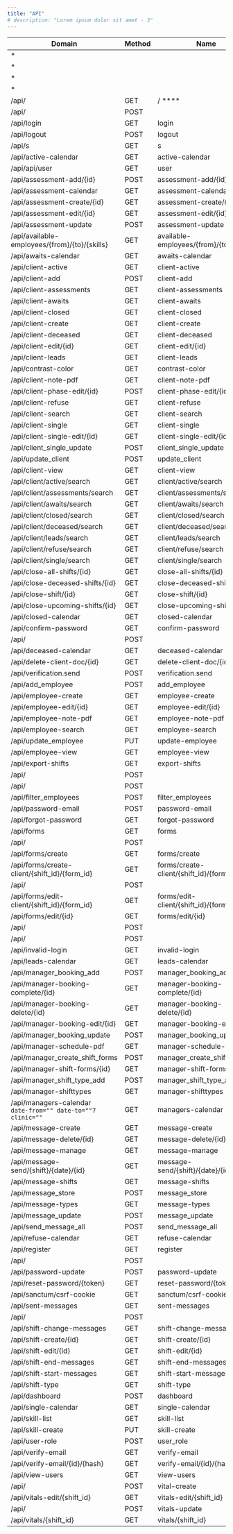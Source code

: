 ```yaml
---
title: "API"
# description: "Lorem ipsum dolor sit amet - 3"
---
```


| Domain                                                         | Method | Name                                     | Middleware                                                                |
| -------------------------------------------------------------- | ------ | ---------------------------------------- | ------------------------------------------------------------------------- |
| *                                                              |        |                                          | App\Http\Middleware\Authenticate                                          |
| *                                                              |        |                                          | Illuminate\Routing\Middleware\ValidateSignature                           |
| *                                                              |        |                                          | Illuminate\Routing\Middleware\ThrottleRequests:6,1                        |
| *                                                              |        |                                          | App\Http\Middleware\RedirectIfAuthenticated                               |
| /api/                                                          | GET    | /                                   **** | App\Http\Controllers\HomeController@index                                 |
| /api/                                                          | POST   |                                          | App\Http\Controllers\Auth\AuthenticatedSessionController@store            |
| /api/login                                                     | GET    | login                                    | App\Http\Controllers\Auth\AuthenticatedSessionController@create           |
| /api/logout                                                    | POST   | logout                                   | App\Http\Controllers\Auth\AuthenticatedSessionController@destroy          |
| /api/s                                                         | GET    | s                                        | App\Http\Controllers\SearchController@shift_type_list                     |
| /api/active-calendar                                           | GET    | active-calendar                          | App\Http\Controllers\ClientController@cal_active_list                     |
| /api/api/user                                                  | GET    | user                                     | Closure                                                                   |
| /api/assessment-add/{id}                                       | POST   | assessment-add/{id}                      | App\Http\Controllers\AssessmentController@shift_add                       |
| /api/assessment-calendar                                       | GET    | assessment-calendar                      | App\Http\Controllers\ClientController@cal_assessment_list                 |
| /api/assessment-create/{id}                                    | GET    | assessment-create/{id}                   | App\Http\Controllers\AssessmentController@shift_create                    |
| /api/assessment-edit/{id}                                      | GET    | assessment-edit/{id}                     | App\Http\Controllers\AssessmentController@shift_edit                      |
| /api/assessment-update                                         | POST   | assessment-update                        | App\Http\Controllers\AssessmentController@shift_update                    |
| /api/available-employees/{from}/{to}/{skills}                  | GET    | available-employees/{from}/{to}/{skills} | App\Http\Controllers\ShiftController@available_employees                  |
| /api/awaits-calendar                                           | GET    | awaits-calendar                          | App\Http\Controllers\ClientController@cal_awaits_list                     |
| /api/client-active                                             | GET    | client-active                            | App\Http\Controllers\ClientController@shift_active_list                   |
| /api/client-add                                                | POST   | client-add                               | App\Http\Controllers\ClientController@create                              |
| /api/client-assessments                                        | GET    | client-assessments                       | App\Http\Controllers\ClientController@shift_assessment_list               |
| /api/client-awaits                                             | GET    | client-awaits                            | App\Http\Controllers\ClientController@shift_awaits_list                   |
| /api/client-closed                                             | GET    | client-closed                            | App\Http\Controllers\ClientController@shift_closed_list                   |
| /api/client-create                                             | GET    | client-create                            | App\Http\Controllers\ClientController@handler                             |
| /api/client-deceased                                           | GET    | client-deceased                          | App\Http\Controllers\ClientController@shift_deceased_list                 |
| /api/client-edit/{id}                                          | GET    | client-edit/{id}                         | App\Http\Controllers\ClientController@edit_client                         |
| /api/client-leads                                              | GET    | client-leads                             | App\Http\Controllers\ClientController@shift_type_list                     |
| /api/contrast-color                                            | GET    | contrast-color                           | App\Http\Controllers\ClientController@contrast_color                      |
| /api/client-note-pdf                                           | GET    | client-note-pdf                          | App\Http\Controllers\ClientController@note_pdf                            |
| /api/client-phase-edit/{id}                                    | POST   | client-phase-edit/{id}                   | App\Http\Controllers\ClientController@insert_leads_phase                  |
| /api/client-refuse                                             | GET    | client-refuse                            | App\Http\Controllers\ClientController@shift_refuse_list                   |
| /api/client-search                                             | GET    | client-search                            | App\Http\Controllers\ClientController@search_client                       |
| /api/client-single                                             | GET    | client-single                            | App\Http\Controllers\ClientController@shift_single_list                   |
| /api/client-single-edit/{id}                                   | GET    | client-single-edit/{id}                  | App\Http\Controllers\ClientController@shift_single_edit                   |
| /api/client_single_update                                      | POST   | client_single_update                     | App\Http\Controllers\ClientController@client_single_update                |
| /api/update_client                                             | POST   | update_client                            | App\Http\Controllers\ClientController@update_client                       |
| /api/client-view                                               | GET    | client-view                              | App\Http\Controllers\ClientController@view_client                         |
| /api/client/active/search                                      | GET    | client/active/search                     | App\Http\Controllers\ClientController@shift_active_list_search            |
| /api/client/assessments/search                                 | GET    | client/assessments/search                | App\Http\Controllers\ClientController@shift_assessments_list_search       |
| /api/client/awaits/search                                      | GET    | client/awaits/search                     | App\Http\Controllers\ClientController@shift_awaits_list_search            |
| /api/client/closed/search                                      | GET    | client/closed/search                     | App\Http\Controllers\ClientController@shift_closed_list_search            |
| /api/client/deceased/search                                    | GET    | client/deceased/search                   | App\Http\Controllers\ClientController@shift_deceased_list_search          |
| /api/client/leads/search                                       | GET    | client/leads/search                      | App\Http\Controllers\ClientController@shift_leads_list_search             |
| /api/client/refuse/search                                      | GET    | client/refuse/search                     | App\Http\Controllers\ClientController@shift_refuse_list_search            |
| /api/client/single/search                                      | GET    | client/single/search                     | App\Http\Controllers\ClientController@shift_single_list_search            |
| /api/close-all-shifts/{id}                                     | GET    | close-all-shifts/{id}                    | App\Http\Controllers\ShiftController@close_all_shifts                     |
| /api/close-deceased-shifts/{id}                                | GET    | close-deceased-shifts/{id}               | App\Http\Controllers\ShiftController@patient_deceased                     |
| /api/close-shift/{id}                                          | GET    | close-shift/{id}                         | App\Http\Controllers\ShiftController@close_shift                          |
| /api/close-upcoming-shifts/{id}                                | GET    | close-upcoming-shifts/{id}               | App\Http\Controllers\ShiftController@close_upcoming_shifts                |
| /api/closed-calendar                                           | GET    | closed-calendar                          | App\Http\Controllers\ClientController@cal_closed_list                     |
| /api/confirm-password                                          | GET    | confirm-password                         | App\Http\Controllers\Auth\ConfirmablePasswordController@show              |
| /api/                                                          | POST   |                                          | App\Http\Controllers\Auth\ConfirmablePasswordController@store             |
| /api/deceased-calendar                                         | GET    | deceased-calendar                        | App\Http\Controllers\ClientController@cal_deceased_list                   |
| /api/delete-client-doc/{id}                                    | GET    | delete-client-doc/{id}                   | App\Http\Controllers\ClientDocsController@delete_doc                      |
| /api/verification.send                                         | POST   | verification.send                        | App\Http\Controllers\Auth\EmailVerificationNotificationController@store   |
| /api/add_employee                                              | POST   | add_employee                             | App\Http\Controllers\EmployeeController@add_employee                      |
| /api/employee-create                                           | GET    | employee-create                          | App\Http\Controllers\EmployeeController@create_employee                   |
| /api/employee-edit/{id}                                        | GET    | employee-edit/{id}                       | App\Http\Controllers\EmployeeController@edit_employee                     |
| /api/employee-note-pdf                                         | GET    | employee-note-pdf                        | App\Http\Controllers\EmployeeController@note_pdf                          |
| /api/employee-search                                           | GET    | employee-search                          | App\Http\Controllers\EmployeeController@search_employee                   |
| /api/update_employee                                           | PUT    | update-employee                          | App\Http\Controllers\EmployeeController@update_employee                   |
| /api/employee-view                                             | GET    | employee-view                            | App\Http\Controllers\EmployeeController@view_employee                     |
| /api/export-shifts                                             | GET    | export-shifts                            | Closure                                                                   |
| /api/                                                          | POST   |                                          | App\Http\Controllers\HomeController@export                                |
| /api/                                                          | POST   |                                          | App\Http\Controllers\HomeController@exportClientHours                     |
| /api/filter_employees                                          | POST   | filter_employees                         | App\Http\Controllers\ShiftController@filter_employees                     |
| /api/password-email                                            | POST   | password-email                           | App\Http\Controllers\Auth\PasswordResetLinkController@store               |
| /api/forgot-password                                           | GET    | forgot-password                          | App\Http\Controllers\Auth\PasswordResetLinkController@create              |
| /api/forms                                                     | GET    | forms                                    | App\Http\Controllers\FormsController@index                                |
| /api/                                                          | POST   |                                          | App\Http\Controllers\FormsController@saveForm                             |
| /api/forms/create                                              | GET    | forms/create                             | App\Http\Controllers\FormsController@create                               |
| /api/forms/create-client/{shift_id}/{form_id}                  | GET    | forms/create-client/{shift_id}/{form_id} | App\Http\Controllers\FormsController@assign                               |
| /api/                                                          | POST   |                                          | App\Http\Controllers\FormsController@editFrom                             |
| /api/forms/edit-client/{shift_id}/{form_id}                    | GET    | forms/edit-client/{shift_id}/{form_id}   | App\Http\Controllers\FormsController@getClient                            |
| /api/forms/edit/{id}                                           | GET    | forms/edit/{id}                          | App\Http\Controllers\FormsController@showEdit                             |
| /api/                                                          | POST   |                                          | App\Http\Controllers\FormsController@saveClient                           |
| /api/                                                          | POST   |                                          | App\Http\Controllers\FormsController@updateClient                         |
| /api/invalid-login                                             | GET    | invalid-login                            | Closure                                                                   |
| /api/leads-calendar                                            | GET    | leads-calendar                           | App\Http\Controllers\ClientController@cal_leads_list                      |
| /api/manager_booking_add                                       | POST   | manager_booking_add                      | App\Http\Controllers\ManagerShiftsController@manager_booking_add          |
| /api/manager-booking-complete/{id}                             | GET    | manager-booking-complete/{id}            | App\Http\Controllers\ManagerShiftsController@manager_booking_complete     |
| /api/manager-booking-delete/{id}                               | GET    | manager-booking-delete/{id}              | App\Http\Controllers\ManagerShiftsController@manager_booking_delete       |
| /api/manager-booking-edit/{id}                                 | GET    | manager-booking-edit/{id}                | App\Http\Controllers\ManagerShiftsController@manager_booking_edit         |
| /api/manager_booking_update                                    | POST   | manager_booking_update                   | App\Http\Middleware\ManagerShiftsController@manager_booking_updat         |
| /api/manager-schedule-pdf                                      | GET    | manager-schedule-pdf                     | App\Http\Controllers\PDFController@print_manager_schedule                 |
| /api/manager_create_shift_forms                                | POST   | manager_create_shift_forms               | ManagerShiftFormsController@manager_create_shift_forms                    |
| /api/manager-shift-forms/{id}                                  | GET    | manager-shift-forms/{id}                 | App\Http\Controllers\ManagerShiftFormsController@manager_shift_type_forms |
| /api/manager_shift_type_add                                    | POST   | manager_shift_type_add                   | ManagerShiftTypesController@manager_shift_type_add                        |
| /api/manager-shifttypes                                        | GET    | manager-shifttypes                       | App\Http\Controllers\ManagerShiftTypesController@manager_shift_types      |
| /api/managers-calendar<br>`date-from="" date-to=""7 clinic=""` | GET    | managers-calendar                        | App\Http\Controllers\ManagerShiftsController@managers_calendar            |
| /api/message-create                                            | GET    | message-create                           | App\Http\Controllers\MessageTypeController@message_create                 |
| /api/message-delete/{id}                                       | GET    | message-delete/{id}                      | App\Http\Controllers\MessageTypeController@message_delete                 |
| /api/message-manage                                            | GET    | message-manage                           | App\Http\Controllers\MessageController@messages_manage                    |
| /api/message-send/{shift}/{date}/{id}                          | GET    | message-send/{shift}/{date}/{id}         | App\Http\Controllers\MessageController@send_shift_messages                |
| /api/message-shifts                                            | GET    | message-shifts                           | App\Http\Controllers\MessageController@messages_get_shifts                |
| /api/message_store                                             | POST   | message_store                            | App\Http\Controllers\MessageTypeController@message_store                  |
| /api/message-types                                             | GET    | message-types                            | App\Http\Controllers\MessageTypeController@messages_types                 |
| /api/message_update                                            | POST   | message_update                           | App\Http\Controllers\MessageTypeController@message_update                 |
| /api/send_message_all                                          | POST   | send_message_all                         | App\Http\Controllers\MessageController@send_message_all                   |
| /api/refuse-calendar                                           | GET    | refuse-calendar                          | App\Http\Controllers\ClientController@cal_refuse_list                     |
| /api/register                                                  | GET    | register                                 | App\Http\Controllers\Auth\RegisteredUserController@create                 |
| /api/                                                          | POST   |                                          | App\Http\Controllers\Auth\RegisteredUserController@store                  |
| /api/password-update                                           | POST   | password-update                          | App\Http\Controllers\Auth\NewPasswordController@store                     |
| /api/reset-password/{token}                                    | GET    | reset-password/{token}                   | App\Http\Controllers\Auth\NewPasswordController@create                    |
| /api/sanctum/csrf-cookie                                       | GET    | sanctum/csrf-cookie                      | Laravel\Sanctum\Http\Controllers\CsrfCookieController@show                |
| /api/sent-messages                                             | GET    | sent-messages                            | App\Http\Controllers\MessageController@sent_messages                      |
| /api/                                                          | POST   |                                          | App\Http\Controllers\ShiftController@shift_add                            |
| /api/shift-change-messages                                     | GET    | shift-change-messages                    | App\Http\Controllers\MessageController@shift_change_messages              |
| /api/shift-create/{id}                                         | GET    | shift-create/{id}                        | App\Http\Controllers\ShiftController@shift_create                         |
| /api/shift-edit/{id}                                           | GET    | shift-edit/{id}                          | App\Http\Controllers\ShiftController@shift_edit                           |
| /api/shift-end-messages                                        | GET    | shift-end-messages                       | App\Http\Controllers\MessageController@shift_end_messages                 |
| /api/shift-start-messages                                      | GET    | shift-start-messages                     | App\Http\Controllers\MessageController@shift_start_messages               |
| /api/shift-type                                                | GET    | shift-type                               | App\Http\Controllers\ShiftTypesController@shift_type_list                 |
| /api/dashboard                                                 | POST   | dashboard                                | App\Http\Controllers\ShiftTypesController@shift_type_create               |
| /api/single-calendar                                           | GET    | single-calendar                          | App\Http\Controllers\ClientController@cal_single_list                     |
| /api/skill-list                                                | GET    | skill-list                               | App\Http\Controllers\SkillController@skill_list                           |
| /api/skill-create                                              | PUT    | skill-create                             | App\Http\Controllers\SkillController@skill_create                         |
| /api/user-role                                                 | POST   | user_role                                | App\Http\Controllers\RolesController@user_role                            |
| /api/verify-email                                              | GET    | verify-email                             | App\Http\Controllers\Auth\EmailVerificationPromptController@__invoke      |
| /api/verify-email/{id}/{hash}                                  | GET    | verify-email/{id}/{hash}                 | App\Http\Controllers\Auth\VerifyEmailController@__invoke                  |
| /api/view-users                                                | GET    | view-users                               | App\Http\Controllers\RolesController@view_users                           |
| /api/                                                          | POST   | vital-create                             | App\Http\Controllers\FormsController@vital_create                         |
| /api/vitals-edit/{shift_id}                                    | GET    | vitals-edit/{shift_id}                   | App\Http\Controllers\FormsController@vital_edit                           |
| /api/                                                          | POST   | vitals-update                            | App\Http\Controllers\FormsController@vital_update                         |
| /api/vitals/{shift_id}                                         | GET    | vitals/{shift_id}                        | App\Http\Controllers\FormsController@vitals                               |
